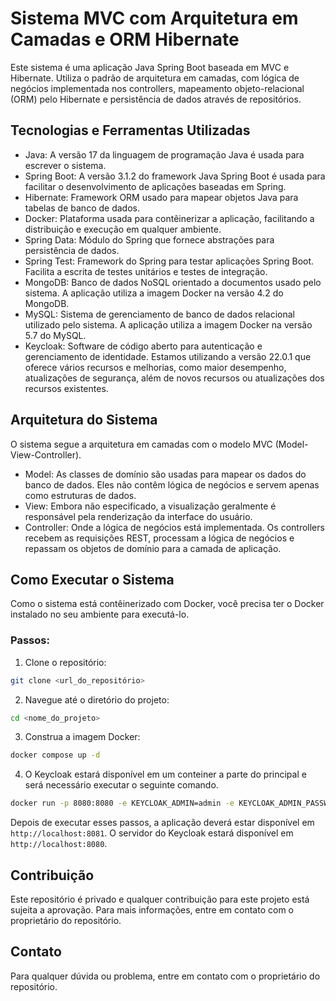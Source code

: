 # Sistema MVC com Arquitetura em Camadas e ORM Hibernate
Este sistema é uma aplicação Java Spring Boot baseada em MVC e Hibernate. Utiliza o padrão de arquitetura em camadas, com lógica de negócios implementada nos controllers, mapeamento objeto-relacional (ORM) pelo Hibernate e persistência de dados através de repositórios.

## Tecnologias e Ferramentas Utilizadas
- Java: A versão 17 da linguagem de programação Java é usada para escrever o sistema.
- Spring Boot: A versão 3.1.2 do framework Java Spring Boot é usada para facilitar o desenvolvimento de aplicações baseadas em Spring.
- Hibernate: Framework ORM usado para mapear objetos Java para tabelas de banco de dados.
- Docker: Plataforma usada para contêinerizar a aplicação, facilitando a distribuição e execução em qualquer ambiente.
- Spring Data: Módulo do Spring que fornece abstrações para persistência de dados.
- Spring Test: Framework do Spring para testar aplicações Spring Boot. Facilita a escrita de testes unitários e testes de integração.
- MongoDB: Banco de dados NoSQL orientado a documentos usado pelo sistema. A aplicação utiliza a imagem Docker na versão 4.2 do MongoDB.
- MySQL: Sistema de gerenciamento de banco de dados relacional utilizado pelo sistema. A aplicação utiliza a imagem Docker na versão 5.7 do MySQL.
- Keycloak: Software de código aberto para autenticação e gerenciamento de identidade. Estamos utilizando a versão 22.0.1 que oferece vários recursos e melhorias, como maior desempenho, atualizações de segurança, além de novos recursos ou atualizações dos recursos existentes.

## Arquitetura do Sistema
O sistema segue a arquitetura em camadas com o modelo MVC (Model-View-Controller).

- Model: As classes de domínio são usadas para mapear os dados do banco de dados. Eles não contêm lógica de negócios e servem apenas como estruturas de dados.
- View: Embora não especificado, a visualização geralmente é responsável pela renderização da interface do usuário.
- Controller: Onde a lógica de negócios está implementada. Os controllers recebem as requisições REST, processam a lógica de negócios e repassam os objetos de domínio para a camada de aplicação.

## Como Executar o Sistema
Como o sistema está contêinerizado com Docker, você precisa ter o Docker instalado no seu ambiente para executá-lo.

### Passos:
1. Clone o repositório:
```sh
git clone <url_do_repositório>
```

2. Navegue até o diretório do projeto:
```sh
cd <nome_do_projeto>
```

3. Construa a imagem Docker:
```sh
docker compose up -d
```

4. O Keycloak estará disponível em um conteiner a parte do principal e será necessário executar o seguinte comando.
```sh
docker run -p 8080:8080 -e KEYCLOAK_ADMIN=admin -e KEYCLOAK_ADMIN_PASSWORD=admin quay.io/keycloak/keycloak:22.0.1 start-dev
```

Depois de executar esses passos, a aplicação deverá estar disponível em `http://localhost:8081`. 
O servidor do Keycloak estará disponível em `http://localhost:8080`. 

## Contribuição
Este repositório é privado e qualquer contribuição para este projeto está sujeita a aprovação. Para mais informações, entre em contato com o proprietário do repositório.

## Contato
Para qualquer dúvida ou problema, entre em contato com o proprietário do repositório.